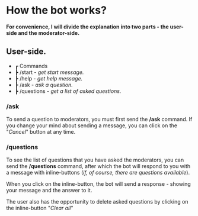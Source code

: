 # How the bot works?
**For convenience, I will divide the explanation into two parts - the user-side and the moderator-side.**
## User-side.
* ┏ Commands
* ┣  /start - *get start message.*
* ┣  /help - *get help message.*
* ┣  /ask - *ask a question.*
* ┣  /questions - *get a list of asked questions.*

### /ask
To send a question to moderators, you must first send the **/ask** command. If you change your mind about sending a message, you can click on the "*Cancel*" button at any time.
### /questions
To see the list of questions that you have asked the moderators, you can send the **/questions** command, after which the bot will respond to you with a message with inline-buttons (*if, of course, there are questions available*). 

When you click on the inline-button, the bot will send a response - showing your message and the answer to it.

The user also has the opportunity to delete asked questions by clicking on the inline-button "*Clear all*"
